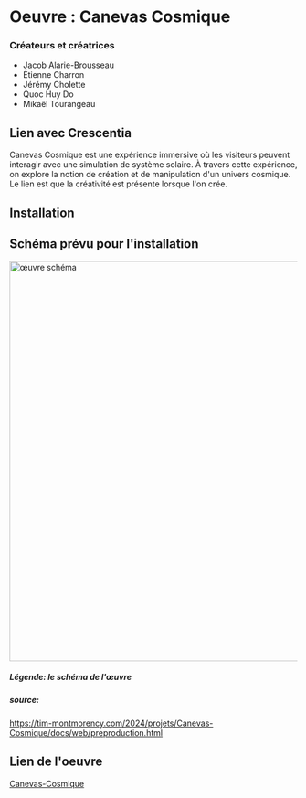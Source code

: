 # Oeuvre : Canevas Cosmique
### Créateurs et créatrices
- Jacob Alarie-Brousseau
- Étienne Charron
- Jérémy Cholette
- Quoc Huy Do
- Mikaël Tourangeau

## Lien avec Crescentia
Canevas Cosmique est une expérience immersive où les visiteurs peuvent interagir avec une simulation de système solaire. À travers cette expérience, on explore la notion de création et de manipulation d'un univers cosmique. Le lien est que la créativité est présente lorsque l'on crée.

## Installation


## Schéma prévu pour l'installation
<img src="medias/oeuvre_schéma.png" alt="œuvre schéma" width="700"/>
<h5>Légende: le schéma de l'œuvre</h5>

<h5> source: </h5> 

https://tim-montmorency.com/2024/projets/Canevas-Cosmique/docs/web/preproduction.html

## Lien de l'oeuvre
[Canevas-Cosmique](https://tim-montmorency.com/2024/projets/Canevas-Cosmique/docs/web/index.html)
